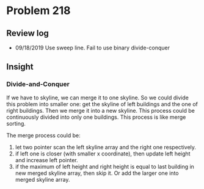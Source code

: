 # Problem 218
## Review log
+ 09/18/2019 Use sweep line. Fail to use binary divide-conquer

## Insight
### Divide-and-Conquer
If we have to skyline, we can merge it to one skyline. So we could divide this problem into smaller one: get the skyline of left buildings and the one of right buildings. Then we merge it into a new skyline. This process could be continuously divided into only one buildings. This process is like merge sorting.

The merge process could be:
1. let two pointer scan the left skyline array and the right one respectively.
2. if left one is closer (with smaller x coordinate), then update left height and increase left pointer.
3. if the maximum of left height and right height is equal to last building in new merged skyline array, then skip it. Or add the larger one into merged skyline array.

